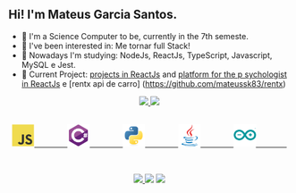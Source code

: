 ## Hi! I'm Mateus Garcia Santos.
- 🌱 I'm a Science Computer to be, currently in the 7th semeste.
- 💙 I've been interested in:  Me tornar full Stack!
-  🎯 Nowadays I'm studying: NodeJs, ReactJs, TypeScript, Javascript, MySQL e Jest.
- 🧱 Current Project: [projects in ReactJs](https://github.com/mateussk83/Projects-Ignite-React) and [platform for the p sychologist in ReactJs](https://github.com/mateussk83/WebSite-Saigrene) e [rentx api de carro] (https://github.com/mateussk83/rentx)               


<div align="center">
  <a href="https://github.com/mateussk83 ">
  <img height="180em" src="https://github-readme-stats.vercel.app/api?username=mateussk83&show_icons=true&theme=tokyonight&include_all_commits=true&count_private=true"/>
  <img height="180em" src="https://github-readme-stats.vercel.app/api/top-langs/?username=mateussk83&layout=compact&langs_count=16&theme=tokyonight"/>
</div>

  <p align="center">
    <br>
      <img height="40" src="https://raw.githubusercontent.com/devicons/devicon/master/icons/javascript/javascript-original.svg">
      &nbsp;&nbsp;&nbsp;&nbsp;&nbsp;&nbsp;&nbsp;&nbsp;&nbsp;&nbsp;&nbsp;&nbsp;&nbsp;
      <img height="40" src="https://raw.githubusercontent.com/devicons/devicon/master/icons/csharp/csharp-original.svg">
      &nbsp;&nbsp;&nbsp;&nbsp;&nbsp;&nbsp;&nbsp;&nbsp;&nbsp;&nbsp;&nbsp;&nbsp;&nbsp;
      <img height="40" src="https://raw.githubusercontent.com/devicons/devicon/master/icons/python/python-original.svg">
      &nbsp;&nbsp;&nbsp;&nbsp;&nbsp;&nbsp;&nbsp;&nbsp;&nbsp;&nbsp;&nbsp;&nbsp;&nbsp;
      <img height="40" src="https://raw.githubusercontent.com/devicons/devicon/master/icons/java/java-original.svg">
      &nbsp;&nbsp;&nbsp;&nbsp;&nbsp;&nbsp;&nbsp;&nbsp;&nbsp;&nbsp;&nbsp;&nbsp;&nbsp;
      <img height="40" src="https://raw.githubusercontent.com/devicons/devicon/master/icons/arduino/arduino-original.svg">
      &nbsp;&nbsp;&nbsp;&nbsp;&nbsp;&nbsp;&nbsp;&nbsp;&nbsp;&nbsp;&nbsp;&nbsp;&nbsp;
  </p>

##

<p align="center">
  <br>
  <a href="https://github.com/mateussk83/mateussk83"><img  src="https://img.shields.io/badge/github-%23100000.svg?&style=for-the-badge&logo=github&logoColor=white">
  <a href="https://www.linkedin.com/in/mateus-garcia-aa37551a8/" target="_blank"><img src="https://img.shields.io/badge/LinkedIn-0077B5?style=for-the-badge&logo=linkedin&logoColor=white"></a>
  <a href="mailto:mateussk83@gmail.com" target""><img src="https://img.shields.io/badge/Gmail-D14836?style=for-the-badge&logo=gmail&logoColor=white"></a>
</p>

  <!--![Snake animation](https://github.com/ThiagodePaulaSouza/ThiagodePaulaSouza/blob/output/github-contribution-grid-snake.svg) -->
